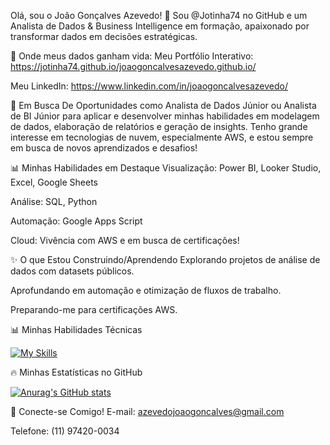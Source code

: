 Olá, sou o João Gonçalves Azevedo! 👋
Sou @Jotinha74 no GitHub e um Analista de Dados & Business Intelligence em formação, apaixonado por transformar dados em decisões estratégicas.

🚀 Onde meus dados ganham vida:
Meu Portfólio Interativo: https://jotinha74.github.io/joaogoncalvesazevedo.github.io/

Meu LinkedIn: https://www.linkedin.com/in/joaogoncalvesazevedo/

🎯 Em Busca De
Oportunidades como Analista de Dados Júnior ou Analista de BI Júnior para aplicar e desenvolver minhas habilidades em modelagem de dados, elaboração de relatórios e geração de insights. Tenho grande interesse em tecnologias de nuvem, especialmente AWS, e estou sempre em busca de novos aprendizados e desafios!

📊 Minhas Habilidades em Destaque
Visualização: Power BI, Looker Studio, Excel, Google Sheets

Análise: SQL, Python

Automação: Google Apps Script

Cloud: Vivência com AWS e em busca de certificações!

✨ O que Estou Construindo/Aprendendo
Explorando projetos de análise de dados com datasets públicos.

Aprofundando em automação e otimização de fluxos de trabalho.

Preparando-me para certificações AWS.

📊 Minhas Habilidades Técnicas

[![My Skills](https://skillicons.dev/icons?i=powerbi,lookerstudio,excel,sheets,python,vscode,aws,sql)](https://skillicons.dev)



🔥 Minhas Estatísticas no GitHub

[![Anurag's GitHub stats](https://github-readme-stats.vercel.app/api?username=Jotinha74&show_icons=true&theme=dark)](https://github.com/anuraghazra/github-readme-stats)



🤝 Conecte-se Comigo!
E-mail: azevedojoaogoncalves@gmail.com

Telefone: (11) 97420-0034


